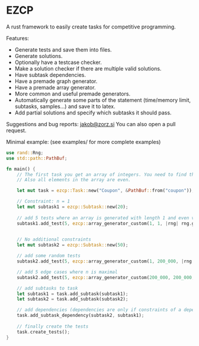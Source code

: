 # EZCP
A rust framework to easily create tasks for competitive programming.

Features:
- Generate tests and save them into files.
- Generate solutions.
- Optionally have a testcase checker.
- Make a solution checker if there are multiple valid solutions.
- Have subtask dependencies.
- Have a premade graph generator.
- Have a premade array generator.
- More common and useful premade generators.
- Automatically generate some parts of the statement (time/memory limit, subtasks, samples...) and save it to latex.
- Add partial solutions and specify which subtasks it should pass.

Suggestions and bug reports: jakob@zorz.si
You can also open a pull request.

Minimal example: (see examples/ for more complete examples)
```rust
use rand::Rng;
use std::path::PathBuf;

fn main() {
    // The first task you get an array of integers. You need to find the sum of all elements in the array minus the half of the maximum element.
    // Also all elements in the array are even.

    let mut task = ezcp::Task::new("Coupon", &PathBuf::from("coupon"));

    // Constraint: n = 1
    let mut subtask1 = ezcp::Subtask::new(20);
    
    // add 5 tests where an array is generated with length 1 and even values between 0 and 1_000_000_000 (inclusive)
    subtask1.add_test(5, ezcp::array_generator_custom(1, 1, |rng| rng.gen_range(0..=500_000_000) * 2));
    

    // No additional constraints
    let mut subtask2 = ezcp::Subtask::new(50);

    // add some random tests
    subtask2.add_test(5, ezcp::array_generator_custom(1, 200_000, |rng| rng.gen_range(0..=500_000_000) * 2));

    // add 5 edge cases where n is maximal
    subtask2.add_test(5, ezcp::array_generator_custom(200_000, 200_000, |rng| rng.gen_range(0..=500_000_000) * 2));

    // add subtasks to task
    let subtask1 = task.add_subtask(subtask1);
    let subtask2 = task.add_subtask(subtask2);

    // add dependencies (dependencies are only if constraints of a dependency are a subset of constraints of a subtask)
    task.add_subtask_dependency(subtask2, subtask1);
    
    // finally create the tests
    task.create_tests();
}


```
